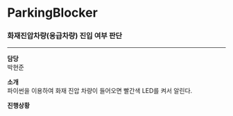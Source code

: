 # ParkingBlocker

### 화재진압차량(응급차량) 진입 여부 판단
---
**담당**</br>
박현준  

**소개**</br>
파이썬을 이용하여 화재 진압 차량이 들어오면 빨간색 LED를 켜서 알린다.

**진행상황**</br>

